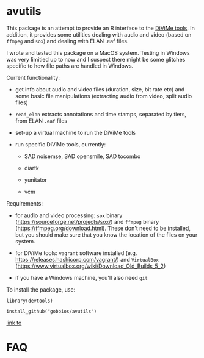 # avutils

This package is an attempt to provide an R interface to the [DiViMe tools](https://divime.readthedocs.io/en/latest/index.html). In addition, it provides some utilities dealing with audio and video (based on `ffmpeg` and `sox`) and dealing with ELAN .eaf files. 

I wrote and tested this package on a MacOS system. Testing in Windows was very limitied up to now and I suspect there might be some glitches specific to how file paths are handled in Windows.

Current functionality:

  * get info about audio and video files (duration, size, bit rate etc) and some basic file manipulations (extracting audio from video, split audio files)

  * `read_elan` extracts annotations and time stamps, separated by tiers, from ELAN `.eaf` files
  
  * set-up a virtual machine to run the DiViMe tools
  
  * run specific DiViMe tools, currently:
  
    - SAD noisemse, SAD opensmile, SAD tocombo
    
    - diartk
    
    - yunitator
    
    - vcm

Requirements:

  * for audio and video processing: `sox` binary (https://sourceforge.net/projects/sox/) and `ffmpeg` binary (https://ffmpeg.org/download.html). These don't need to be installed, but you should make sure that you know the location of the files on your system.
  
  * for DiViMe tools: `vagrant` software installed (e.g. https://releases.hashicorp.com/vagrant/) and `VirtualBox` (https://www.virtualbox.org/wiki/Download_Old_Builds_5_2)
  
  * if you have a Windows machine, you'll also need `git`

To install the package, use:

`library(devtools)`

`install_github("gobbios/avutils")`

[link to](doc/audiooperations.html)


# FAQ



